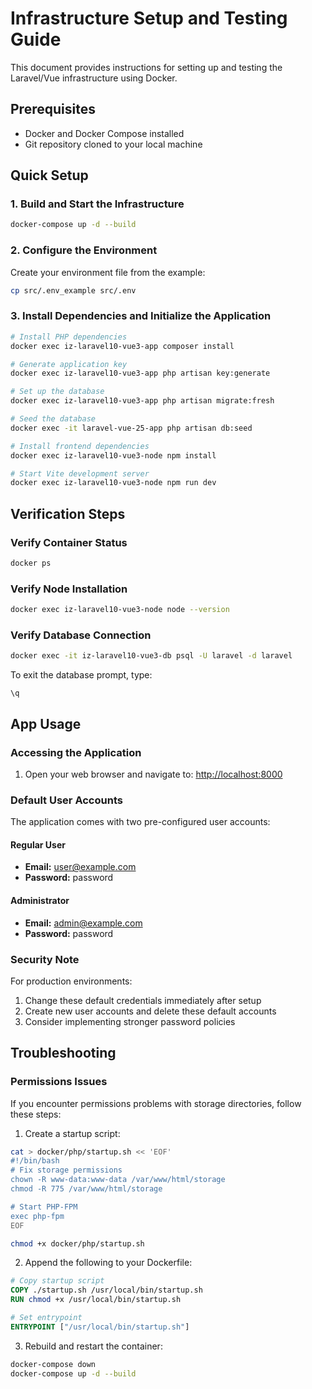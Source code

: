 # Infrastructure Setup and Testing Guide

This document provides instructions for setting up and testing the Laravel/Vue infrastructure using Docker.

## Prerequisites

- Docker and Docker Compose installed
- Git repository cloned to your local machine

## Quick Setup

### 1. Build and Start the Infrastructure

```bash
docker-compose up -d --build
```

### 2. Configure the Environment

Create your environment file from the example:

```bash
cp src/.env_example src/.env
```

### 3. Install Dependencies and Initialize the Application

```bash
# Install PHP dependencies
docker exec iz-laravel10-vue3-app composer install

# Generate application key
docker exec iz-laravel10-vue3-app php artisan key:generate

# Set up the database
docker exec iz-laravel10-vue3-app php artisan migrate:fresh

# Seed the database
docker exec -it laravel-vue-25-app php artisan db:seed

# Install frontend dependencies
docker exec iz-laravel10-vue3-node npm install

# Start Vite development server
docker exec iz-laravel10-vue3-node npm run dev
```

## Verification Steps

### Verify Container Status

```bash
docker ps
```

### Verify Node Installation

```bash
docker exec iz-laravel10-vue3-node node --version
```

### Verify Database Connection

```bash
docker exec -it iz-laravel10-vue3-db psql -U laravel -d laravel
```

To exit the database prompt, type:
```
\q
```

## App Usage

### Accessing the Application
1. Open your web browser and navigate to: [http://localhost:8000](http://localhost:8000)

### Default User Accounts
The application comes with two pre-configured user accounts:

#### Regular User
- **Email:** user@example.com
- **Password:** password

#### Administrator
- **Email:** admin@example.com
- **Password:** password

### Security Note
For production environments:
1. Change these default credentials immediately after setup
2. Create new user accounts and delete these default accounts
3. Consider implementing stronger password policies

## Troubleshooting

### Permissions Issues

If you encounter permissions problems with storage directories, follow these steps:

1. Create a startup script:

```bash
cat > docker/php/startup.sh << 'EOF'
#!/bin/bash
# Fix storage permissions
chown -R www-data:www-data /var/www/html/storage
chmod -R 775 /var/www/html/storage

# Start PHP-FPM
exec php-fpm
EOF

chmod +x docker/php/startup.sh
```

2. Append the following to your Dockerfile:

```dockerfile
# Copy startup script
COPY ./startup.sh /usr/local/bin/startup.sh
RUN chmod +x /usr/local/bin/startup.sh

# Set entrypoint
ENTRYPOINT ["/usr/local/bin/startup.sh"]
```

3. Rebuild and restart the container:

```bash
docker-compose down
docker-compose up -d --build
```